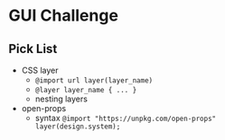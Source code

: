 # GUI Challenge

## Pick List

- CSS layer
    - `@import url layer(layer_name)`
    - `@layer layer_name { ... }`
    - nesting layers
- open-props
    - syntax ```@import "https://unpkg.com/open-props" layer(design.system);```
